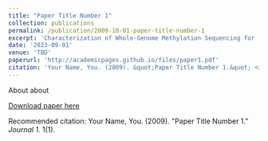 ```yaml
---
title: "Paper Title Number 1"
collection: publications
permalink: /publication/2009-10-01-paper-title-number-1
excerpt: 'Characterization of Whole-Genome Methylation Sequencing for '
date: '2023-09-01'
venue: 'TBD'
paperurl: 'http://academicpages.github.io/files/paper1.pdf'
citation: 'Your Name, You. (2009). &quot;Paper Title Number 1.&quot; <i>Journal 1</i>. 1(1).'
---
```

About about

[Download paper here](http://academicpages.github.io/files/paper1.pdf)

Recommended citation: Your Name, You. (2009). "Paper Title Number 1." <i>Journal 1</i>. 1(1).